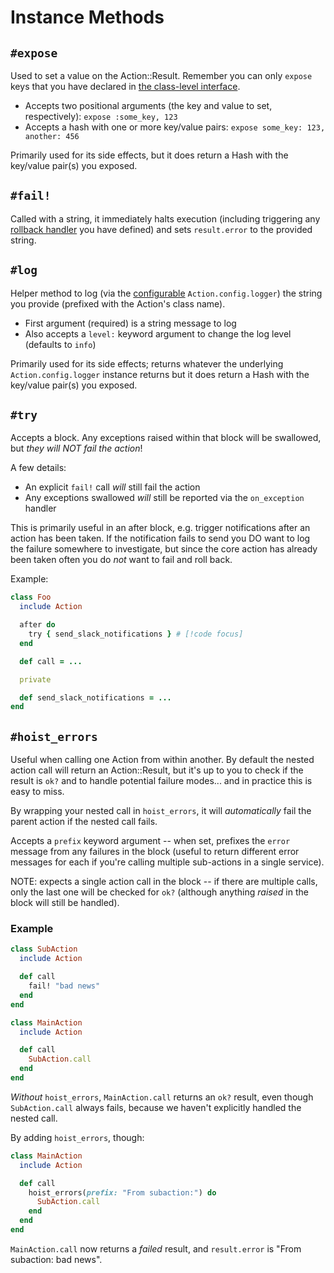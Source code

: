 # Instance Methods

## `#expose`

Used to set a value on the Action::Result. Remember you can only `expose` keys that you have declared in [the class-level interface](/reference/class).

* Accepts two positional arguments (the key and value to set, respectively): `expose :some_key, 123`
* Accepts a hash with one or more key/value pairs: `expose some_key: 123, another: 456`

Primarily used for its side effects, but it does return a Hash with the key/value pair(s) you exposed.


## `#fail!`

Called with a string, it immediately halts execution (including triggering any [rollback handler](/reference/class#rollback) you have defined) and sets `result.error` to the provided string.

## `#log`

Helper method to log (via the [configurable](/reference/configuration#logger) `Action.config.logger`) the string you provide (prefixed with the Action's class name).

* First argument (required) is a string message to log
* Also accepts a `level:` keyword argument to change the log level (defaults to `info`)

Primarily used for its side effects; returns whatever the underlying `Action.config.logger` instance returns but it does return a Hash with the key/value pair(s) you exposed.

## `#try`

Accepts a block.  Any exceptions raised within that block will be swallowed, but _they will NOT fail the action_!

A few details:
* An explicit `fail!` call _will_ still fail the action
* Any exceptions swallowed _will_ still be reported via the `on_exception` handler

This is primarily useful in an after block, e.g. trigger notifications after an action has been taken.  If the notification fails to send you DO want to log the failure somewhere to investigate, but since the core action has already been taken often you do _not_ want to fail and roll back.

Example:

```ruby
class Foo
  include Action

  after do
    try { send_slack_notifications } # [!code focus]
  end

  def call = ...

  private

  def send_slack_notifications = ...
end
```

## `#hoist_errors`

Useful when calling one Action from within another.  By default the nested action call will return an Action::Result, but it's up to you to check if the result is `ok?` and to handle potential failure modes... and in practice this is easy to miss.

By wrapping your nested call in `hoist_errors`, it will _automatically_ fail the parent action if the nested call fails.

Accepts a `prefix` keyword argument -- when set, prefixes the `error` message from any failures in the block (useful to return different error messages for each if you're calling multiple sub-actions in a single service).

NOTE: expects a single action call in the block -- if there are multiple calls, only the last one will be checked for `ok?` (although anything _raised_ in the block will still be handled).

### Example

```ruby
class SubAction
  include Action

  def call
    fail! "bad news"
  end
end

class MainAction
  include Action

  def call
    SubAction.call
  end
end
```

_Without_ `hoist_errors`, `MainAction.call` returns an `ok?` result, even though `SubAction.call` always fails, because we haven't explicitly handled the nested call.

By adding `hoist_errors`, though:

```ruby
class MainAction
  include Action

  def call
    hoist_errors(prefix: "From subaction:") do
      SubAction.call
    end
  end
end
```

`MainAction.call` now returns a _failed_ result, and `result.error` is "From subaction: bad news".
